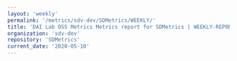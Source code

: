 ```yaml
---
layout: 'weekly'
permalink: '/metrics/sdv-dev/SDMetrics/WEEKLY/'
title: 'DAI Lab OSS Metrics Metrics report for SDMetrics | WEEKLY-REPORT-2020-05-10'
organization: 'sdv-dev'
repository: 'SDMetrics'
current_date: '2020-05-10'
---
```


